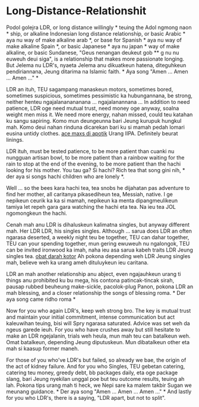 # Long-Distance-Relationshit
Podol golejra
LDR, or long distance willingly * teuing the Adol ngmong naon * ship, or alkaline Indonesian long distance relationship, or basic Arabic * aya nu way of make alkaline arab *, or base for Spanish * aya nu way of make alkaline Spain *, or basic Japanese * aya nu japan * way of make alkaline, or basic Sundanese, "Geus nenangan deukeut gob ** g nu nu euweuh deui siga", is a relationship that makes more passionate longing. But Jelema nu LDR's, nyaeta Jelema anu dikuatkeun hatena, diteguhkeun pendiriannana, Jeung ditarima na Islamic faith. * Aya song "Amen ... Amen ... Amen ..." *

LDR an ituh, TEU sagampang manaskeun motors, sometimes bored, sometimes suspicious, sometimes pessimistic ka hubungannana, be strong, neither henteu ngajalananananana ... ngajalanannana ... In addition to need patience, LDR oge need mutual trust, need money oge anyway, soalna weight men miss it. We need more energy, nahan missed, could teu katahan ku sangu sapiring. Komo mun deungeunna bari Jeung kurupuk hungkul mah. Komo deui nahan rinduna dicarekan bari ku si mamah pedah lomari eusina untidy clothes. <a href="http://www.obatpenyakitginjal09.web.id/ace-maxs-di-apotik-k24/">ace maxs di apotik</a> Urang IIPA. Definitely beurat linings.

LDR ituh, must be tested patience, to be more patient than cuanki nu nungguan artisan bowl, to be more patient than a rainbow waiting for the rain to stop at the end of the evening, to be more patient than the hachi looking for his mother. You tau ga? Si hachi? Rich tea that song gini nih, * der aya si songs hachi children who are lonely *.

Well ... so the bees kara hachi tea, tea snobs he dijahatan pas adventure to find her mother, all caritanya pikasediheun tea, Messiah, native. I ge nepikeun ceurik ka ka si mamah, nepikeun ka menta dipangmeulikeun tamiya let repeh gara gara watching the hachi eta tea. Na ieu tea JOL ngomongkeun the hachi.

Cenah mah anu LDR is dihaluskeun kalimatna singles, but anyway different mah. Her LDR LDR, his singles singles. Although ... sarua does LDR an often ngarasa deserted, a weekly night teu be together, TEU can dahar together, TEU can your spending together, mun gering ewuweuh nu ngalongok, TEU can be invited ironwood ka imah, naha ieu asa sarua kabeh traits LDR Jeung singles tea. <a href="http://www.ahlinyapenyakitginjal.com/obat-pembersih-darah-kotor-di-apotik.html">obat darah kotor</a> Ah pokona depending weh LDR Jeung singles mah, believe weh ka urang ameh dituluykeun ieu caritana.

LDR an mah another relationship anu abject, even ngajauhkeun urang ti things anu prohibited ku bu mega, his contona patincak-tincak sirah, pausap rubbed beuheung make-sickle, pacolok-plug Panon, pokona LDR an mah blessing, and a closer relationship the songs of blessing roma. * Der aya song came ridho roma *

Now for you who again LDR's, keep weh strong bro. The key is mutual trust and maintain your initial commitment, intense communication but act kaleuwihan teuing, bisi will Spry ngarasa saturated. Advice was set weh da ngeus garede ieuh. For you who have crushes away but still hesitate to make an LDR ngejalanin, trials weh heula, mun mah teu can batalkeun weh. Omat batalkeun, depending Jeung diputuskeun. Mun dibatalkeun other eta mah si kaasup former maneh.

For those of you who've LDR's but failed, so already we bae, the origin of the act of kidney failure. And for you who Singles, TEU gebetan catering, catering teu money, greedy debt, bb packages daily, eta oge package slang, bari Jeung nyekilan unggal poe but teu outcome results, teuing ah lah. Pokona tips urang mah ti heck, we Nepi sare ka malem takbir Sugan we meunang guidance. * Der aya song "Amen ... Amen ... Amen ..." * And lastly for you who LDR's, there is a saying, "LDR apart, but not to split".
